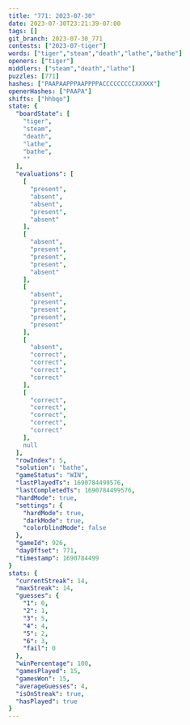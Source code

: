 ```yaml
---
title: "771: 2023-07-30"
date: 2023-07-30T23:21:39-07:00
tags: []
git_branch: 2023-07-30_771
contests: ["2023-07-tiger"]
words: ["tiger","steam","death","lathe","bathe"]
openers: ["tiger"]
middlers: ["steam","death","lathe"]
puzzles: [771]
hashes: ["PAAPAAPPPAAPPPPACCCCCCCCCXXXXX"]
openerHashes: ["PAAPA"]
shifts: ["hhbqo"]
state: {
  "boardState": [
    "tiger",
    "steam",
    "death",
    "lathe",
    "bathe",
    ""
  ],
  "evaluations": [
    [
      "present",
      "absent",
      "absent",
      "present",
      "absent"
    ],
    [
      "absent",
      "present",
      "present",
      "present",
      "absent"
    ],
    [
      "absent",
      "present",
      "present",
      "present",
      "present"
    ],
    [
      "absent",
      "correct",
      "correct",
      "correct",
      "correct"
    ],
    [
      "correct",
      "correct",
      "correct",
      "correct",
      "correct"
    ],
    null
  ],
  "rowIndex": 5,
  "solution": "bathe",
  "gameStatus": "WIN",
  "lastPlayedTs": 1690784499576,
  "lastCompletedTs": 1690784499576,
  "hardMode": true,
  "settings": {
    "hardMode": true,
    "darkMode": true,
    "colorblindMode": false
  },
  "gameId": 926,
  "dayOffset": 771,
  "timestamp": 1690784499
}
stats: {
  "currentStreak": 14,
  "maxStreak": 14,
  "guesses": {
    "1": 0,
    "2": 1,
    "3": 5,
    "4": 4,
    "5": 2,
    "6": 3,
    "fail": 0
  },
  "winPercentage": 100,
  "gamesPlayed": 15,
  "gamesWon": 15,
  "averageGuesses": 4,
  "isOnStreak": true,
  "hasPlayed": true
}
---
```

<!-- more -->
